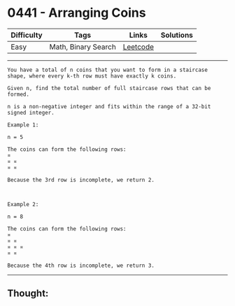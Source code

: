 # 0441 - Arranging Coins

Difficulty  | Tags | Links | Solutions
----------- | ---- | ----- | -----
Easy | Math, Binary Search | [Leetcode](https://leetcode.com/problems/arranging-coins/description/) |


-----------

```
You have a total of n coins that you want to form in a staircase shape, where every k-th row must have exactly k coins.
 
Given n, find the total number of full staircase rows that can be formed.

n is a non-negative integer and fits within the range of a 32-bit signed integer.

Example 1:

n = 5

The coins can form the following rows:
¤
¤ ¤
¤ ¤

Because the 3rd row is incomplete, we return 2.



Example 2:

n = 8

The coins can form the following rows:
¤
¤ ¤
¤ ¤ ¤
¤ ¤

Because the 4th row is incomplete, we return 3.
```

-----------

## Thought:
